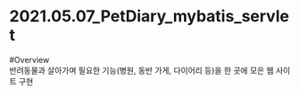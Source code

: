 # 2021.05.07_PetDiary_mybatis_servlet
#Overview   
반려동물과 살아가며 필요한 기능(병원, 동반 가게, 다이어리 등)을 한 곳에 모은 웹 사이트 구현
